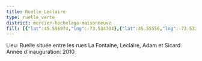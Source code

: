 ```yaml
---
title: Ruelle Leclaire
type: ruelle_verte
district: mercier-hochelaga-maisonneuve
fill: [{"lat":45.555974,"lng":-73.534734},{"lat":45.55556,"lng":-73.53349}]
---
```


Lieu: Ruelle située entre les rues La Fontaine, Leclaire, Adam et Sicard. Année d'inauguration: 2010